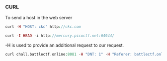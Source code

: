 ### CURL

To send a host in the web server

```php
curl -H "HOST: ckc" http://ckc.com
```

```php
curl -I HEAD -i http://mercury.picoctf.net:64944/
```

-H is used to provide an additional request to our request.

```php
curl chall.battlectf.online:8081 -H "DNT: 1" -H "Referer: battlectf.online" -H "Client-IP: 127.0.0.1" -H "X-Forwarded-For: 127.0.0.1" -H "User-Agent: africa"
```
